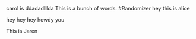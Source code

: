
carol is ddadadlllda
This is a bunch of words.
#Randomizer
hey this is alice


hey hey hey
howdy you

This is Jaren

